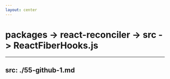 ```yaml
---
layout: center
---
```


# packages -> react-reconciler -> src -> ReactFiberHooks.js

---
src: ./55-github-1.md
---
